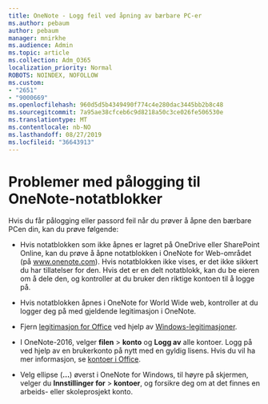 ```yaml
---
title: OneNote - Logg feil ved åpning av bærbare PC-er
ms.author: pebaum
author: pebaum
manager: mnirkhe
ms.audience: Admin
ms.topic: article
ms.collection: Adm_O365
localization_priority: Normal
ROBOTS: NOINDEX, NOFOLLOW
ms.custom:
- "2651"
- "9000669"
ms.openlocfilehash: 960d5d5b4349490f774c4e280dac3445bb2b8c48
ms.sourcegitcommit: 7a95ae38cfceb6c9d8218a50c3ce026fe506530e
ms.translationtype: MT
ms.contentlocale: nb-NO
ms.lasthandoff: 08/27/2019
ms.locfileid: "36643913"
---
```

# <a name="issues-signing-in-to-onenote-notebooks"></a>Problemer med pålogging til OneNote-notatblokker

Hvis du får pålogging eller passord feil når du prøver å åpne den bærbare PCen din, kan du prøve følgende:

- Hvis notatblokken som ikke åpnes er lagret på OneDrive eller SharePoint Online, kan du prøve å åpne notatblokken i OneNote for Web-området (på www.onenote.com). Hvis notatblokken ikke vises, er det ikke sikkert du har tillatelser for den. Hvis det er en delt notatblokk, kan du be eieren om å dele den, og kontroller at du bruker den riktige kontoen til å logge på.

- Hvis notatblokken åpnes i OneNote for World Wide web, kontroller at du logger deg på med gjeldende legitimasjon i OneNote. 

- Fjern [legitimasjon for Office](https://docs.microsoft.com/office/troubleshoot/error-messages/another-account-already-signed-in#step-3-clear-cached-credentials-on-the-computer) ved hjelp av [Windows-legitimasjoner](https://support.microsoft.com/help/4026814/windows-accessing-credential-manager).

- I OneNote-2016, velger **filen** > **konto** og **Logg av** alle kontoer. Logg på ved hjelp av en brukerkonto på nytt med en gyldig lisens. Hvis du vil ha mer informasjon, se [kontoer i Office](https://support.office.com/article/accounts-in-office-628ea040-f265-49de-b986-be09c3ebf8a9).

- Velg ellipse (**...**) øverst i OneNote for Windows, til høyre på skjermen, velger du **Innstillinger for** > **kontoer**, og forsikre deg om at det finnes en arbeids- eller skoleprosjekt konto.